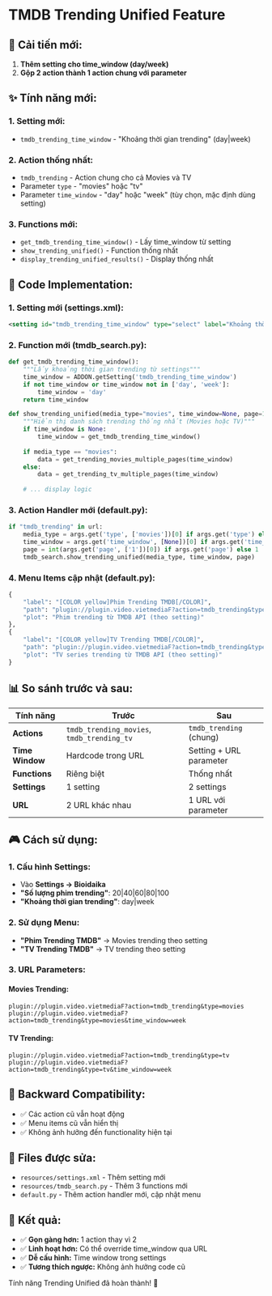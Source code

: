 # TMDB Trending Unified Feature

## 🎯 **Cải tiến mới:**

1. **Thêm setting cho time_window (day/week)**
2. **Gộp 2 action thành 1 action chung với parameter**

## ✨ **Tính năng mới:**

### **1. Setting mới:**
- `tmdb_trending_time_window` - "Khoảng thời gian trending" (day|week)

### **2. Action thống nhất:**
- `tmdb_trending` - Action chung cho cả Movies và TV
- Parameter `type` - "movies" hoặc "tv"
- Parameter `time_window` - "day" hoặc "week" (tùy chọn, mặc định dùng setting)

### **3. Functions mới:**
- `get_tmdb_trending_time_window()` - Lấy time_window từ setting
- `show_trending_unified()` - Function thống nhất
- `display_trending_unified_results()` - Display thống nhất

## 🔧 **Code Implementation:**

### **1. Setting mới (settings.xml):**

```xml
<setting id="tmdb_trending_time_window" type="select" label="Khoảng thời gian trending" values="day|week" default="day"/>
```

### **2. Function mới (tmdb_search.py):**

```python
def get_tmdb_trending_time_window():
    """Lấy khoảng thời gian trending từ settings"""
    time_window = ADDON.getSetting('tmdb_trending_time_window')
    if not time_window or time_window not in ['day', 'week']:
        time_window = 'day'
    return time_window

def show_trending_unified(media_type="movies", time_window=None, page=1):
    """Hiển thị danh sách trending thống nhất (Movies hoặc TV)"""
    if time_window is None:
        time_window = get_tmdb_trending_time_window()
    
    if media_type == "movies":
        data = get_trending_movies_multiple_pages(time_window)
    else:
        data = get_trending_tv_multiple_pages(time_window)
    
    # ... display logic
```

### **3. Action Handler mới (default.py):**

```python
if "tmdb_trending" in url:
    media_type = args.get('type', ['movies'])[0] if args.get('type') else 'movies'
    time_window = args.get('time_window', [None])[0] if args.get('time_window') else None
    page = int(args.get('page', ['1'])[0]) if args.get('page') else 1
    tmdb_search.show_trending_unified(media_type, time_window, page)
```

### **4. Menu Items cập nhật (default.py):**

```python
{
    "label": "[COLOR yellow]Phim Trending TMDB[/COLOR]",
    "path": "plugin://plugin.video.vietmediaF?action=tmdb_trending&type=movies",
    "plot": "Phim trending từ TMDB API (theo setting)"
},
{
    "label": "[COLOR yellow]TV Trending TMDB[/COLOR]",
    "path": "plugin://plugin.video.vietmediaF?action=tmdb_trending&type=tv",
    "plot": "TV series trending từ TMDB API (theo setting)"
}
```

## 📊 **So sánh trước và sau:**

| Tính năng | Trước | Sau |
|-----------|-------|-----|
| **Actions** | `tmdb_trending_movies`, `tmdb_trending_tv` | `tmdb_trending` (chung) |
| **Time Window** | Hardcode trong URL | Setting + URL parameter |
| **Functions** | Riêng biệt | Thống nhất |
| **Settings** | 1 setting | 2 settings |
| **URL** | 2 URL khác nhau | 1 URL với parameter |

## 🎮 **Cách sử dụng:**

### **1. Cấu hình Settings:**
- Vào **Settings → Bioidaika**
- **"Số lượng phim trending"**: 20|40|60|80|100
- **"Khoảng thời gian trending"**: day|week

### **2. Sử dụng Menu:**
- **"Phim Trending TMDB"** → Movies trending theo setting
- **"TV Trending TMDB"** → TV trending theo setting

### **3. URL Parameters:**

#### **Movies Trending:**
```
plugin://plugin.video.vietmediaF?action=tmdb_trending&type=movies
plugin://plugin.video.vietmediaF?action=tmdb_trending&type=movies&time_window=week
```

#### **TV Trending:**
```
plugin://plugin.video.vietmediaF?action=tmdb_trending&type=tv
plugin://plugin.video.vietmediaF?action=tmdb_trending&type=tv&time_window=week
```

## 🔄 **Backward Compatibility:**

- ✅ Các action cũ vẫn hoạt động
- ✅ Menu items cũ vẫn hiển thị
- ✅ Không ảnh hưởng đến functionality hiện tại

## 📁 **Files được sửa:**

- `resources/settings.xml` - Thêm setting mới
- `resources/tmdb_search.py` - Thêm 3 functions mới
- `default.py` - Thêm action handler mới, cập nhật menu

## 🎯 **Kết quả:**

- ✅ **Gọn gàng hơn:** 1 action thay vì 2
- ✅ **Linh hoạt hơn:** Có thể override time_window qua URL
- ✅ **Dễ cấu hình:** Time window trong settings
- ✅ **Tương thích ngược:** Không ảnh hưởng code cũ

Tính năng Trending Unified đã hoàn thành! 🎉

